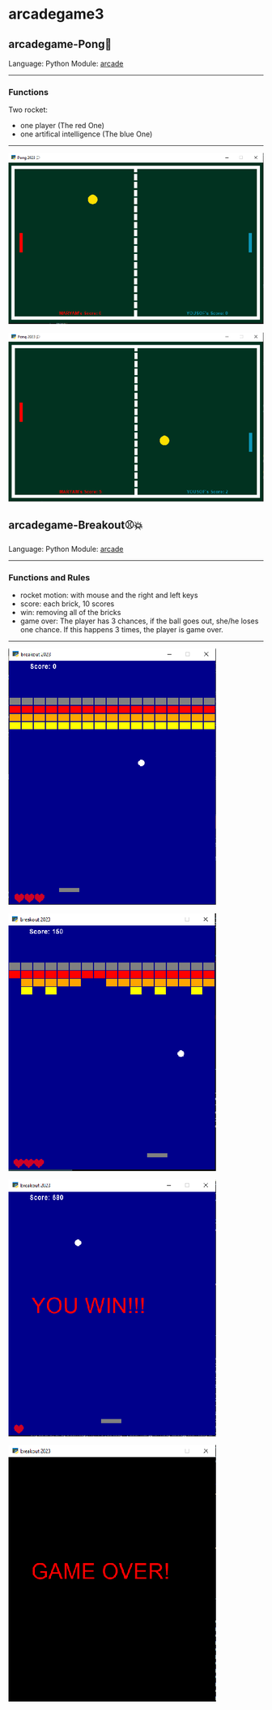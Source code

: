 # arcadegame3
## arcadegame-Pong🏓

Language: Python
Module: [arcade](https://api.arcade.academy/)

-------
### Functions
Two rocket:
- one player (The red One)
- one artifical intelligence (The blue One)

-----

![p1](p1.png)

![p2](p2.png)





## arcadegame-Breakout⚾💥

Language: Python
Module: [arcade](https://api.arcade.academy/)

-----

### Functions and Rules

- rocket motion: with mouse and the right and left keys
- score: each brick, 10 scores
- win: removing all of the bricks
- game over: The player has 3 chances, if the ball goes out, she/he loses one chance. If this happens 3 times, the player is game over.

-----

![b1](b1.png)

![b1](b2.png)

![b1](b3.png)

![b1](b4.png)



